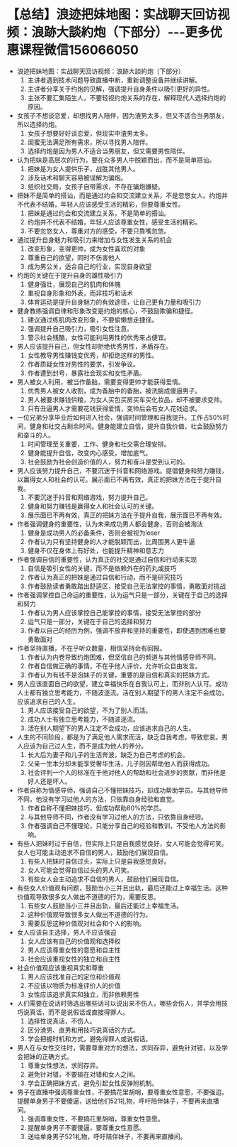 # 【总结】浪迹把妹地图：实战聊天回访视频：浪跡大談約炮（下部分）---更多优惠课程微信156066050

-   浪迹把妹地图：实战聊天回访视频：浪跡大談約炮（下部分）
    1.  主讲者遇到技术问题导致直播中断，重新调整设备并继续讲解。
    2.  主讲者分享关于约炮的见解，强调提升自身条件以吸引更好的异性。
    3.  主张不要汇集陌生人，不要轻视约炮关系的存在，解释现代人选择约炮的原因。
-   女孩子不想谈恋爱，却想找男人陪伴，因为渣男太多，但又不适合当男朋友，所以选择约炮。
    1.  女孩子想要好好谈恋爱，但现实中渣男太多。
    2.  闺蜜无法满足所有需求，所以寻找男人陪伴。
    3.  选择约炮是因为男人不适合当男朋友，但又需要男性陪伴。
-   认为把妹是高层次的行为，要在众多男人中脱颖而出，而不是简单搭讪。
    1.  把妹是为女人提供乐子，战胜其他男人。
    2.  涉及话术和聊天容易被误解为骗炮。
    3.  组织社交局，女孩子自带需求，不存在骗炮嫌疑。
-   把妹不是简单的搭讪，而是通过约会和交流建立关系，不是忽悠女人。约炮并不代表不结婚，年轻人应该感受生活的精彩，但要尊重女性。
    1.  把妹是通过约会和交流建立关系，不是简单的搭讪。
    2.  约炮并不代表不结婚，年轻人应该尊重女性，感受生活的精彩。
    3.  不要忽悠女人，尊重对方的感受，不要只靠嘴忽悠。
-   通过提升自身魅力和吸引力来增加与女性发生关系的机会
    1.  改变形象，变得更帅，成为女性喜欢的对象
    2.  尊重自己的欲望，同时不伤害他人
    3.  成为男公关，适合自己的行业，实现自身欲望
-   约炮的关键在于提升自身的雄性吸引力
    1.  健身强壮，展现自己的肌肉和体魄
    2.  重视自身形象和外表，而非技巧和话术
    3.  体育运动是提升自身魅力的有效途径，让自己更有力量和吸引力
-   健身教练强调自律和形象改变是约炮的核心，不鼓励欺骗和捷径。
    1.  建议通过练肌肉改变形象，不要偷懒想走捷径。
    2.  强调提升自己吸引力，吸引女性注意。
    3.  警示社会残酷，女性可能利用男性的优秀来占便宜。
-   男人应该提升自己，但女性却拒绝优秀男性，矛盾存在。
    1.  女性教导男性赚钱变优秀，却拒绝这样的男性。
    2.  作者质疑女性对男性的要求，引发争议。
    3.  作者遭到封号，暴露社会现实和女性矛盾。
-   男人被女人利用，被当作备胎，需要变得更帅才能获得爱情。
    1.  优秀男人被女人收割，成为备胎中的备胎，被洗脑成傻逼男子。
    2.  男人被要求赚钱供粮，为女人买包买房买车买化妆品，却不被要求变帅。
    3.  只有丑逼男人才需要花钱获得爱情，变帅后会有女人花钱追求。
-   一位兄弟分享毕业后如何进入社会，强调时间管理和自我提升。工作占50%时间，健身和社交占剩余时间。健身能建立自信，提升自我价值，社会鼓励努力和奋斗的人。
    1.  时间管理至关重要，工作、健身和社交需合理安排。
    2.  健身能提升自信，改变内心感受，增加底气。
    3.  社会鼓励为社会创造价值的人，努力和奋斗是受到认可的。
-   男人应该努力提升自己，不要沉迷于抖音和网络游戏。提倡健身和努力赚钱，以赢得女人和社会的认可。展示面已不再有效，真正的把妹方法在于提升自我。
    1.  不要沉迷于抖音和网络游戏，努力提升自己。
    2.  健身和努力赚钱是赢得女人和社会认可的关键。
    3.  展示面已不再有效，真正的把妹方法在于提升自我，展示面已不再有效。
-   作者强调健身的重要性，认为未来成功男人都会健身，否则会被淘汰
    1.  健身是成功男人的必备条件，否则会被视为loser
    2.  作者认为只有坚持健身的人才能脱颖而出，比周围男人更牛逼
    3.  健身不仅在身体上有好处，也能提升精神和意志力
-   作者强调自信的重要性，认为真正的社交是通过自信和行动来实现
    1.  自信是吸引女性的关键，而不是依赖外在的药丸或技巧
    2.  作者认为真正的把妹是通过自信和行动，而不是研究技巧
    3.  作者鼓励读者勇敢踏出舒适区，接受自己无法掌控的事情，勇敢面对挑战
-   作者强调掌控自己命运的重要性，认为运气只是一部分，关键在于自己的选择和努力
    1.  作者认为男人应该掌控自己能掌控的事情，接受无法掌控的部分
    2.  运气只是一部分，关键在于自己的选择和努力
    3.  作者以自己的经历为例，强调不放弃和坚持的重要性，即使遇到困难也要勇敢面对
-   作者坚持直播，不在乎听众数量，相信坚持会有回报。
    1.  作者认为内卷导致约炮困难，但坚信自己的频道与其他情感导师不同。
    2.  作者自信做正确的事情，不在乎他人评价，允许听众自由发言。
    3.  作者认为有钱不是泡妹子的关键，重要的是自信和真实的把妹方式。
-   男人应该直面自己的欲望，建立幸福快乐在自我认可上，而非别人认可。成功人士都有独立思考能力，不随波逐流。活在别人期望下的男人注定不会成功，应该追求自己的人生。
    1.  男人应该接受自己的欲望，不为了别人而活。
    2.  成功人士有独立思考能力，不随波逐流。
    3.  活在别人期望下的男人注定不会成功，应该追求自己的人生。
-   人生的不同阶段，都是为了满足他人需求而活，缺乏自我考虑，导致悲哀。男人应该为自己过人生，而不是成为他人的养分。
    1.  长大后为妻子和儿子的生活奔波，缺乏为自己考虑的机会。
    2.  父亲一生本分却未能享受奢华生活，儿子则因帮助他人而获得成功。
    3.  社会评判一个人的标准在于他对他人的帮助和社会进步的贡献，而非他是好人还是坏人。
-   作者自称为情感导师，强调自己不懂把妹技巧，却成功帮助学员。与其他导师不同，他没有学习过他人的方法，只依靠自身经验和直觉。
    1.  作者自称不懂把妹技巧，但成功帮助80%的学员。
    2.  与其他导师不同，作者没有学习过他人的方法，只依靠自身经验。
    3.  作者强调自己不懂理论，只能分享自己的经验和教训，不受他人方法的影响。
-   有些人把妹时过于自信，但实际上只是自我感觉良好，女人可能会觉得可笑。女人也可能主动追求不自信的男人，鼓励他们展现自信。
    1.  有些人把妹时自信过头，实际上只是自我感觉良好。
    2.  女人可能会觉得自信过头的男人可笑。
    3.  有些女人会主动追求不自信的男人，鼓励他们展现自信。
-   有些女人价值观有问题，鼓励当小三并且出轨，最后还能过上幸福生活。这种价值观导致很多女人做出不道德的行为，需要反思。
    1.  有些女人鼓励当小三并且出轨，最后还能过上幸福生活。
    2.  这种价值观导致很多女人做出不道德的行为。
    3.  需要反思这种价值观对社会和个人的影响。
-   女人应该自主选择，男人不应该强迫
    1.  女人应该有自己的价值观和选择权
    2.  男人应该尊重女性的意愿和自主性
    3.  社会应该重视女性的独立和自主性
-   社会价值观应该重视真实和尊重
    1.  男人应该找准自己的定位和价值观
    2.  不应该以物质为标准评价人的价值
    3.  女性应该追求真实和独立，而非依赖男性
-   人们需要在说话时筛选出哪些话可以说出来不伤人，哪些会伤人，并学会用技巧说真话，而不是说假话或直接得罪人。
    1.  选择性说真话，不伤人。
    2.  区分渣男、直男和用技巧说真话的方式。
    3.  学会把握时机和方式，避免得罪人或说假话。
-   男人在与女性交往时，需要尊重对方的想法，求同存异，避免针对错，以及学会把妹的正确方式。
    1.  尊重女性想法，求同存异。
    2.  避免针对错，不要输在对错和女人之间。
    3.  学会正确把妹方式，避免引起女性反弹附机制。
-   男子在直播中强调尊重女性，不要搞花里胡哨，要尊重女性意愿，不要强迫。提醒单身男子不要傻逼，送给他们521礼物，呼吁陪伴妹子，不要再来直播间。
    1.  强调尊重女性，不要搞花里胡哨，尊重女性意愿。
    2.  提醒单身男子不要傻逼，要尊重女性意愿。
    3.  送给单身男子521礼物，呼吁陪伴妹子，不要再来直播间。
